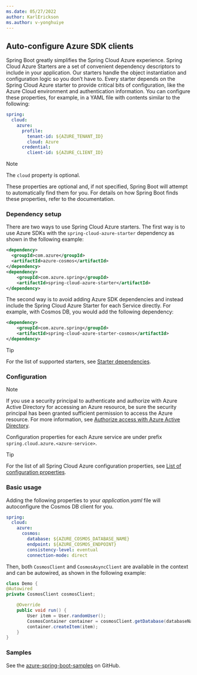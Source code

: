```yaml
---
ms.date: 05/27/2022
author: KarlErickson
ms.author: v-yonghuiye
---
```


## Auto-configure Azure SDK clients

Spring Boot greatly simplifies the Spring Cloud Azure experience. Spring Cloud Azure Starters are a set of convenient dependency descriptors to include in your application. Our starters handle the object instantiation and configuration logic so you don’t have to. Every starter depends on the Spring Cloud Azure starter to provide critical bits of configuration, like the Azure Cloud environment and authentication information. You can configure these properties, for example, in a YAML file with contents similar to the following:

```yaml
spring:
  cloud:
    azure:
      profile:
        tenant-id: ${AZURE_TENANT_ID}
        cloud: Azure
      credential:
        client-id: ${AZURE_CLIENT_ID}
```

> [!NOTE]
> The `cloud` property is optional.

These properties are optional and, if not specified, Spring Boot will attempt to automatically find them for you. For details on how Spring Boot finds these properties, refer to the documentation.

### Dependency setup

There are two ways to use Spring Cloud Azure starters. The first way is to use Azure SDKs with the `spring-cloud-azure-starter` dependency as shown in the following example:

```xml
<dependency>
  <groupId>com.azure</groupId>
  <artifactId>azure-cosmos</artifactId>
</dependency>
<dependency>
    <groupId>com.azure.spring</groupId>
    <artifactId>spring-cloud-azure-starter</artifactId>
</dependency>
```

The second way is to avoid adding Azure SDK dependencies and instead include the Spring Cloud Azure Starter for each Service directly. For example, with Cosmos DB, you would add the following dependency:

```xml
<dependency>
    <groupId>com.azure.spring</groupId>
    <artifactId>spring-cloud-azure-starter-cosmos</artifactId>
</dependency>
```

> [!TIP]
> For the list of supported starters, see [Starter dependencies](#starter-dependencies).

### Configuration

> [!NOTE]
> If you use a security principal to authenticate and authorize with Azure Active Directory for accessing an Azure resource, be sure the security principal has been granted sufficient permission to access the Azure resource. For more information, see [Authorize access with Azure Active Directory](#authorize-access-with-azure-active-directory).

Configuration properties for each Azure service are under prefix `spring.cloud.azure.<azure-service>`.

> [!TIP]
> For the list of all Spring Cloud Azure configuration properties, see [List of configuration properties](../../spring-cloud-azure-appendix.md#list-of-configuration-properties).

### Basic usage

Adding the following properties to your *application.yaml* file will autoconfigure the Cosmos DB client for you.

```yaml
spring:
  cloud:
    azure:
      cosmos:
        database: ${AZURE_COSMOS_DATABASE_NAME}
        endpoint: ${AZURE_COSMOS_ENDPOINT}
        consistency-level: eventual
        connection-mode: direct
```

Then, both `CosmosClient` and `CosmosAsyncClient` are available in the context and can be autowired, as shown in the following example:

```java
class Demo {
@Autowired
private CosmosClient cosmosClient;

    @Override
    public void run() {
        User item = User.randomUser();
        CosmosContainer container = cosmosClient.getDatabase(databaseName).getContainer(containerName);
        container.createItem(item);
    }
}
```

### Samples

See the [azure-spring-boot-samples](https://github.com/Azure-Samples/azure-spring-boot-samples/tree/spring-cloud-azure_4.2.0) on GitHub.
